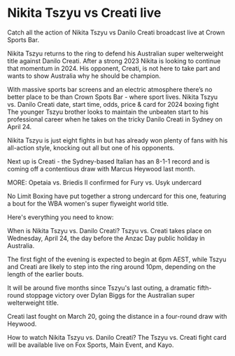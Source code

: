 <h1>Nikita Tszyu vs Creati live</h1>

Catch all the action of Nikita Tszyu vs Danilo Creati broadcast live at Crown Sports Bar.

Nikita Tszyu returns to the ring to defend his Australian super welterweight title against Danilo Creati. After a strong 2023 Nikita is looking to continue that momentum in 2024. His opponent, Creati, is not here to take part and wants to show Australia why he should be champion.

With massive sports bar screens and an electric atmosphere there’s no better place to be than Crown Spots Bar - where sport lives. Nikita Tszyu vs. Danilo Creati date, start time, odds, price & card for 2024 boxing fight The younger Tszyu brother looks to maintain the unbeaten start to his professional career when he takes on the tricky Danilo Creati in Sydney on April 24.

Nikita Tszyu is just eight fights in but has already won plenty of fans with his all-action style, knocking out all but one of his opponents.

Next up is Creati - the Sydney-based Italian has an 8-1-1 record and is coming off a contentious draw with Marcus Heywood last month.

MORE: Opetaia vs. Briedis II confirmed for Fury vs. Usyk undercard

No Limit Boxing have put together a strong undercard for this one, featuring a bout for the WBA women's super flyweight world title.

Here's everything you need to know:

When is Nikita Tszyu vs. Danilo Creati? Tszyu vs. Creati takes place on Wednesday, April 24, the day before the Anzac Day public holiday in Australia.

The first fight of the evening is expected to begin at 6pm AEST, while Tszyu and Creati are likely to step into the ring around 10pm, depending on the length of the earlier bouts.

It will be around five months since Tszyu's last outing, a dramatic fifth-round stoppage victory over Dylan Biggs for the Australian super welterweight title.

Creati last fought on March 20, going the distance in a four-round draw with Heywood.

How to watch Nikita Tszyu vs. Danilo Creati? The Tszyu vs. Creati fight card will be available live on Fox Sports, Main Event, and Kayo.
